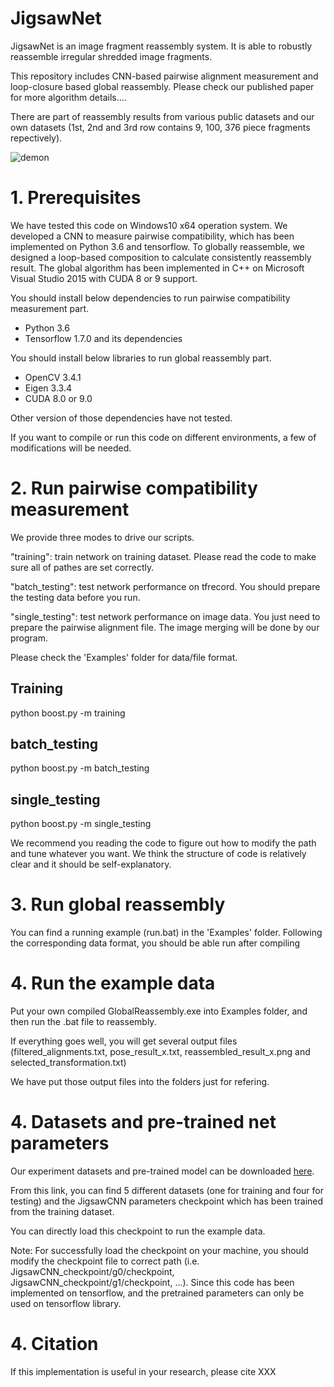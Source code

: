 # JigsawNet

JigsawNet is an image fragment reassembly system. It is able to robustly reassemble irregular shredded image fragments.

This repository includes CNN-based pairwise alignment measurement and loop-closure based global reassembly. Please check our published paper for more algorithm details....

There are part of reassembly results from various public datasets and our own datasets (1st, 2nd and 3rd row contains 9, 100, 376 piece fragments repectively).

![demon](https://raw.githubusercontent.com/Lecanyu/JigsawNet/master/Examples/demo.png)





# 1. Prerequisites

We have tested this code on Windows10 x64 operation system.
We developed a CNN to measure pairwise compatibility, which has been implemented on Python 3.6 and tensorflow.
To globally reassemble, we designed a loop-based composition to calculate consistently reassembly result. The global algorithm has been implemented in C++ on Microsoft Visual Studio 2015 with CUDA 8 or 9 support. 

You should install below dependencies to run pairwise compatibility measurement part.
* Python 3.6
* Tensorflow 1.7.0 and its dependencies

You should install below libraries to run global reassembly part.
* OpenCV 3.4.1
* Eigen 3.3.4
* CUDA 8.0 or 9.0

Other version of those dependencies have not tested.

If you want to compile or run this code on different environments, a few of modifications will be needed.



# 2. Run pairwise compatibility measurement

We provide three modes to drive our scripts. 

"training": train network on training dataset. Please read the code to make sure all of pathes are set correctly.

"batch_testing": test network performance on tfrecord. You should prepare the testing data before you run.

"single_testing": test network performance on image data. You just need to prepare the pairwise alignment file. The image merging will be done by our program.

Please check the 'Examples' folder for data/file format.

Training
------------
python boost.py -m training

batch_testing
------------
python boost.py -m batch_testing

single_testing
------------
python boost.py -m single_testing


We recommend you reading the code to figure out how to modify the path and tune whatever you want. We think the structure of code is relatively clear and it should be self-explanatory.


# 3. Run global reassembly

You can find a running example (run.bat) in the 'Examples' folder. 
Following the corresponding data format, you should be able run after compiling


# 4. Run the example data

Put your own compiled GlobalReassembly.exe into Examples folder, and then run the .bat file to reassembly.

If everything goes well, you will get several output files (filtered_alignments.txt, pose_result_x.txt, reassembled_result_x.png and selected_transformation.txt)

We have put those output files into the folders just for refering. 



# 4. Datasets and pre-trained net parameters
Our experiment datasets and pre-trained model can be downloaded [here](https://drive.google.com/open?id=1sUIcAzFTJNAAEEhqdYAKMKgzjVwRvsP4).

From this link, you can find 5 different datasets (one for training and four for testing) and the JigsawCNN parameters checkpoint which has been trained from the training dataset. 

You can directly load this checkpoint to run the example data. 

Note: For successfully load the checkpoint on your machine, you should modify the checkpoint file to correct path (i.e. JigsawCNN_checkpoint/g0/checkpoint, JigsawCNN_checkpoint/g1/checkpoint, ...). 
Since this code has been implemented on tensorflow, and the pretrained parameters can only be used on tensorflow library.






# 4. Citation
If this implementation is useful in your research, please cite XXX
